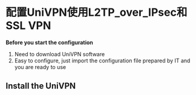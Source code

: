 # **配置UniVPN使用L2TP_over_IPsec和SSL VPN**
**Before you start the configuration**
1. Need to download UniVPN software
2. Easy to configure, just import the configuration file prepared by IT and you are ready to use

## Install the UniVPN

